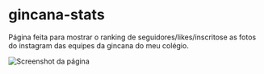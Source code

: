 # gincana-stats
Página feita para mostrar o ranking de seguidores/likes/inscritose as fotos do instagram das equipes da gincana do meu colégio.

![Screenshot da página](http://i.imgur.com/QDqGYue.jpg)

